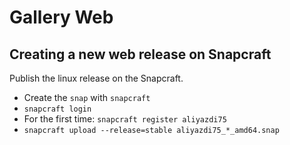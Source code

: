 # Gallery Web

## Creating a new web release on Snapcraft

Publish the linux release on the Snapcraft.
   *  Create the `snap` with `snapcraft`
   *  `snapcraft login`
   *  For the first time: `snapcraft register aliyazdi75`
   *  `snapcraft upload --release=stable aliyazdi75_*_amd64.snap`